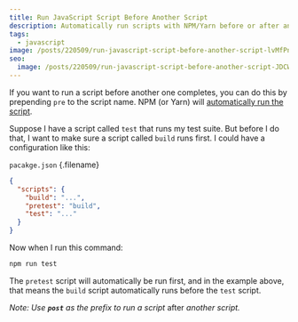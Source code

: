 ```yaml
---
title: Run JavaScript Script Before Another Script
description: Automatically run scripts with NPM/Yarn before or after another script.
tags:
  - javascript
image: /posts/220509/run-javascript-script-before-another-script-lvMfPnUi.png
seo:
  image: /posts/220509/run-javascript-script-before-another-script-JDCWraiR--meta.png
---
```


If you want to run a script before another one completes, you can do this by prepending `pre` to the script name. NPM (or Yarn) will [automatically run the script](https://docs.npmjs.com/cli/v8/using-npm/scripts#pre--post-scripts).

Suppose I have a script called `test` that runs my test suite. But before I do that, I want to make sure a script called `build` runs first. I could have a configuration like this:

`pacakge.json` {.filename}

```json
{
  "scripts": {
    "build": "...",
    "pretest": "build",
    "test": "..."
  }
}
```

Now when I run this command:

```txt
npm run test
```

The `pretest` script will automatically be run first, and in the example above, that means the `build` script automatically runs before the `test` script.

_Note: Use **`post`** as the prefix to run a script_ after _another script._
